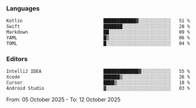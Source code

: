 <!--START_SECTION:waka-->
### Languages
```txt
Kotlin                              ████████████▓░░░░░░░░░░░░   51 %
Swift                               ███████░░░░░░░░░░░░░░░░░░   28 %
Markdown                            ██░░░░░░░░░░░░░░░░░░░░░░░   09 %
YAML                                █▒░░░░░░░░░░░░░░░░░░░░░░░   06 %
TOML                                █░░░░░░░░░░░░░░░░░░░░░░░░   04 %
```

### Editors
```txt
IntelliJ IDEA                       █████████████▓░░░░░░░░░░░   55 %
Xcode                               ██████▒░░░░░░░░░░░░░░░░░░   26 %
Cursor                              ████▒░░░░░░░░░░░░░░░░░░░░   18 %
Android Studio                      ▓░░░░░░░░░░░░░░░░░░░░░░░░   03 %
```

From: 05 October 2025 - To: 12 October 2025
<!--END_SECTION:waka-->

